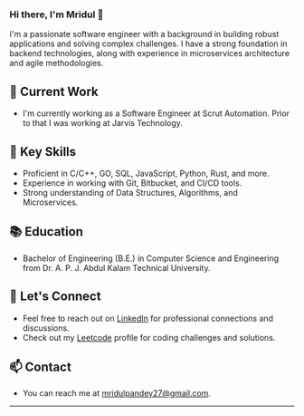 ### Hi there, I'm Mridul 👋

I'm a passionate software engineer with a background in building robust applications and solving complex challenges. I have a strong foundation in backend technologies, along with experience in microservices architecture and agile methodologies.

## 🔭 Current Work
- I'm currently working as a Software Engineer at Scrut Automation. Prior to that I was working at Jarvis Technology.

## 🌱 Key Skills
- Proficient in C/C++, GO, SQL, JavaScript, Python, Rust, and more.
- Experience in working with Git, Bitbucket, and CI/CD tools.
- Strong understanding of Data Structures, Algorithms, and Microservices.


## 📚 Education
- Bachelor of Engineering (B.E.) in Computer Science and Engineering from Dr. A. P. J. Abdul Kalam Technical University.

## 💬 Let's Connect
- Feel free to reach out on [LinkedIn](https://www.linkedin.com/in/mridul-pandey-14b384169/) for professional connections and discussions.
- Check out my [Leetcode] profile for coding challenges and solutions.

## 📫 Contact
- You can reach me at [mridulpandey27@gmail.com](mailto:mridulpandey27@gmail.com).

---


[website]: https://www.linkedin.com/in/mridul-pandey-14b384169/
[linkedin]: https://www.linkedin.com/in/mridul-pandey-14b384169/
[leetcode]: https://leetcode.com/mridulpandey27/
[github]: https://github.com/mridullpandey
